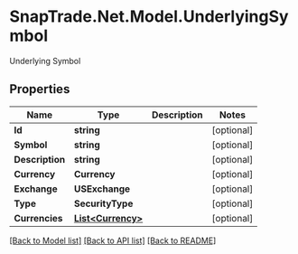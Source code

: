 # SnapTrade.Net.Model.UnderlyingSymbol
Underlying Symbol

## Properties

Name | Type | Description | Notes
------------ | ------------- | ------------- | -------------
**Id** | **string** |  | [optional] 
**Symbol** | **string** |  | [optional] 
**Description** | **string** |  | [optional] 
**Currency** | **Currency** |  | [optional] 
**Exchange** | **USExchange** |  | [optional] 
**Type** | **SecurityType** |  | [optional] 
**Currencies** | [**List&lt;Currency&gt;**](Currency.md) |  | [optional] 

[[Back to Model list]](../README.md#documentation-for-models) [[Back to API list]](../README.md#documentation-for-api-endpoints) [[Back to README]](../README.md)

